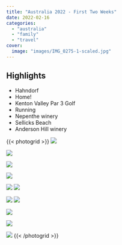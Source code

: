 ```yaml
---
title: "Australia 2022 - First Two Weeks"
date: 2022-02-16
categories:
  - "australia"
  - "family"
  - "travel"
cover:
  image: "images/IMG_0275-1-scaled.jpg"
---
```


## Highlights

- Hahndorf
- Home!
- Kenton Valley Par 3 Golf
- Running
- Nepenthe winery
- Sellicks Beach
- Anderson Hill winery

{{< photogrid >}}
![](images/IMG_0080-1024x768.jpg)

![](images/BE7139AE-161B-4E80-95F0-958FC6E132EE-819x1024.jpg)

![](images/IMG_0199-1024x768.jpg)

![](images/IMG_0137-1024x768.jpg)

![](images/IMG_0102-1024x768.jpg)
![](images/IMG_0101-1024x768.jpg)

![](images/26C26BC4-1BA6-4660-A930-BCE1A90F7BA5-1024x772.jpg)
![](images/IMG_0254-1024x768.jpg)

![](images/IMG_0252-1024x768.jpg)

![](images/IMG_0218-1024x768.jpg)

![](images/IMG_0275-1-1024x768.jpg)
{{< /photogrid >}}
